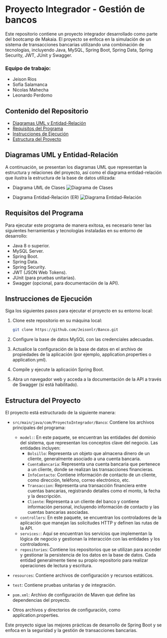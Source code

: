# Proyecto Integrador - Gestión de bancos

Este repositorio contiene un proyecto integrador desarrollado como parte del bootcamp de Makaia. El proyecto se enfoca en la simulación de un sistema de transacciones bancarias utilizando una combinación de tecnologías, incluyendo Java, MySQL, Spring Boot, Spring Data, Spring Security, JWT, JUnit y Swagger.

### Equipo de trabajo:
* Jeison Rios
* Sofía Salamanca
* Nicolas Mahecha
* Leonardo Perdomo

## Contenido del Repositorio

- [Diagramas UML y Entidad-Relación](#diagramas-uml-y-entidad-relación)
- [Requisitos del Programa](#requisitos-del-programa)
- [Instrucciones de Ejecución](#instrucciones-de-ejecución)
- [Estructura del Proyecto](#estructura-del-proyecto)

## Diagramas UML y Entidad-Relación

A continuación, se presentan los diagramas UML que representan la estructura y relaciones del proyecto, así como el diagrama entidad-relación que ilustra la estructura de la base de datos utilizada:

- Diagrama UML de Clases
  ![Diagrama de Clases](https://github.com/Jeisonlr/Banco/assets/74073693/205efaf0-c10c-458f-b586-e65f82e06e78)

- Diagrama Entidad-Relación (ER)
  ![Diagrama Entidad-Relación](url_del_diagrama_entidad-relación)

## Requisitos del Programa
Para ejecutar este programa de manera exitosa, es necesario tener las siguientes herramientas y tecnologías instaladas en su entorno de desarrollo:

- Java 8 o superior.
- MySQL Server.
- Spring Boot.
- Spring Data.
- Spring Security.
- JWT (JSON Web Tokens).
- JUnit (para pruebas unitarias).
- Swagger (opcional, para documentación de la API).

## Instrucciones de Ejecución

Siga los siguientes pasos para ejecutar el proyecto en su entorno local:

1. Clone este repositorio en su máquina local:

   ```bash
   git clone https://github.com/Jeisonlr/Banco.git
   
2. Configure la base de datos MySQL con las credenciales adecuadas.

3. Actualice la configuración de la base de datos en el archivo de propiedades de la aplicación (por ejemplo, application.properties o application.yml).

4. Compile y ejecute la aplicación Spring Boot.

5. Abra un navegador web y acceda a la documentación de la API a través de Swagger (si está habilitado).

## Estructura del Proyecto
El proyecto está estructurado de la siguiente manera:
* `src/main/java/com/ProyectoIntegrador/Banco`: Contiene los archivos principales del programa:
  * `model:`: En este paquete, se encuentran las entidades del dominio del sistema, que representan los conceptos clave del negocio. Las entidades incluyen:
    * `Bolsillo`: Representa un objeto que almacena dinero de un cliente, generalmente asociado a una cuenta bancaria.
    * `CuentaBancaria`: Representa una cuenta bancaria que pertenece a un cliente, donde se realizan las transacciones financieras.
    * `InfoContacto`: Contiene información de contacto de un cliente, como dirección, teléfono, correo electrónico, etc.
    * `Transaccion`: Representa una transacción financiera entre cuentas bancarias, registrando detalles como el monto, la fecha y la descripción.
    * `Cliente`: Representa a un cliente del banco y contiene información personal, incluyendo información de contacto y las cuentas bancarias asociadas.
  * `controllers`: En este paquete, se encuentran los controladores de la aplicación que manejan las solicitudes HTTP y definen las rutas de la API.
  * `services:`: Aquí se encuentran los servicios que implementan la lógica de negocio y gestionan la interacción con las entidades y los controladores.
  * `repositories`: Contiene los repositorios que se utilizan para acceder y gestionar la persistencia de los datos en la base de datos. Cada entidad generalmente tiene su propio repositorio para realizar operaciones de lectura y escritura.
* `resources`: Contiene archivos de configuración y recursos estáticos.
* `test`: Contiene pruebas unitarias y de integración.
* `pom.xml`: Archivo de configuración de Maven que define las dependencias del proyecto.

* Otros archivos y directorios de configuración, como application.properties.

Este proyecto sigue las mejores prácticas de desarrollo de Spring Boot y se enfoca en la seguridad y la gestión de transacciones bancarias. 





